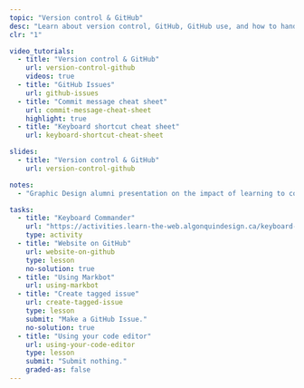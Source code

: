 ```yaml
---
topic: "Version control & GitHub"
desc: "Learn about version control, GitHub, GitHub use, and how to hand in your code work."
clr: "1"

video_tutorials:
  - title: "Version control & GitHub"
    url: version-control-github
    videos: true
  - title: "GitHub Issues"
    url: github-issues
  - title: "Commit message cheat sheet"
    url: commit-message-cheat-sheet
    highlight: true
  - title: "Keyboard shortcut cheat sheet"
    url: keyboard-shortcut-cheat-sheet

slides:
  - title: "Version control & GitHub"
    url: version-control-github

notes:
  - "Graphic Design alumni presentation on the impact of learning to code on their career"

tasks:
  - title: "Keyboard Commander"
    url: "https://activities.learn-the-web.algonquindesign.ca/keyboard-commander/"
    type: activity
  - title: "Website on GitHub"
    url: website-on-github
    type: lesson
    no-solution: true
  - title: "Using Markbot"
    url: using-markbot
  - title: "Create tagged issue"
    url: create-tagged-issue
    type: lesson
    submit: "Make a GitHub Issue."
    no-solution: true
  - title: "Using your code editor"
    url: using-your-code-editor
    type: lesson
    submit: "Submit nothing."
    graded-as: false
---
```

